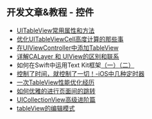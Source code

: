 ## 开发文章&教程 - 控件
- [UITableView常用属性和方法][1]
- [优化UITableViewCell高度计算的那些事][2]
- [在UIViewController中添加TableView][3]
- [详解CALayer 和 UIView的区别和联系][4]
- 如何在Swift中运用Text Kit框架[（一）][5][（二）][6]
- [控制了时间，就控制了一切！-iOS中几种定时器][7]
- [一次TableView性能优化经历][8]
- [如何优雅的进行页面间的跳转][9]
- [UICollectionView高级进阶篇][10]
- [tableView的编辑模式][11]

[1]:	http://beauty-soft.net/blog/ceiba/Ios/20140102/680.html
[2]:	http://blog.sunnyxx.com/2015/05/17/cell-height-calculation/
[3]:	http://conanwhf.gitcafe.io/2015/09/12/AddTableViewInUIViewController/
[4]:	http://www.jianshu.com/p/079e5cf0f014
[5]:	http://www.devtalking.com/articles/text-kit-tutorial-in-swift-1/
[6]:	http://www.devtalking.com/articles/text-kit-tutorial-in-swift-2/
[7]:	http://www.jianshu.com/p/21d351116587?sukey=fc78a68049a14bb2ca76044920265548313e975e28c8fd2be59c5e2cadecfddefd0bb6dab6853db6a6f72a8f3bee76a6
[8]:	http://yyny.me/ios/%E4%B8%80%E6%AC%A1TableView%E6%80%A7%E8%83%BD%E4%BC%98%E5%8C%96%E7%BB%8F%E5%8E%86/
[9]:	http://gaonan.me/2015/07/23/%E5%A6%82%E4%BD%95%E4%BC%98%E9%9B%85%E7%9A%84%E8%BF%9B%E8%A1%8C%E9%A1%B5%E9%9D%A2%E9%97%B4%E7%9A%84%E8%B7%B3%E8%BD%AC/
[10]:	http://www.olinone.com/?p=280
[11]:	http://www.cnblogs.com/1079062429lm/p/4820605.html